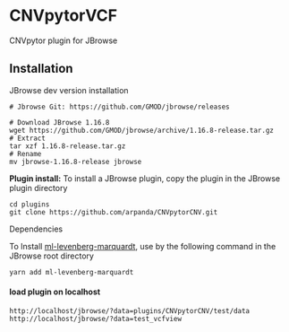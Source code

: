 # CNVpytorVCF
CNVpytor plugin for JBrowse


## Installation
JBrowse dev version installation
```
# Jbrowse Git: https://github.com/GMOD/jbrowse/releases

# Download JBrowse 1.16.8
wget https://github.com/GMOD/jbrowse/archive/1.16.8-release.tar.gz
# Extract
tar xzf 1.16.8-release.tar.gz
# Rename
mv jbrowse-1.16.8-release jbrowse
```
**Plugin install:** To install a JBrowse plugin, copy the plugin in the JBrowse plugin directory 


```
cd plugins
git clone https://github.com/arpanda/CNVpytorCNV.git
```
Dependencies
 
To Install [ml-levenberg-marquardt](https://www.npmjs.com/package/ml-levenberg-marquardt), use by the following command in the JBrowse root directory
```batch
yarn add ml-levenberg-marquardt
```

 #### load plugin on localhost
 ```
 http://localhost/jbrowse/?data=plugins/CNVpytorCNV/test/data
 http://localhost/jbrowse/?data=test_vcfview